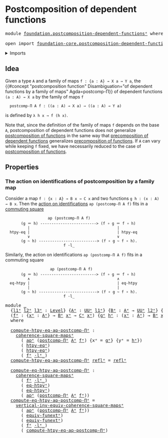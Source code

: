 # Postcomposition of dependent functions

<pre class="Agda"><a id="51" class="Keyword">module</a> <a id="58" href="foundation.postcomposition-dependent-functions%25E1%25B5%2589.html" class="Module">foundation.postcomposition-dependent-functionsᵉ</a> <a id="106" class="Keyword">where</a>

<a id="113" class="Keyword">open</a> <a id="118" class="Keyword">import</a> <a id="125" href="foundation-core.postcomposition-dependent-functions%25E1%25B5%2589.html" class="Module">foundation-core.postcomposition-dependent-functionsᵉ</a> <a id="178" class="Keyword">public</a>
</pre>
<details><summary>Imports</summary>

<pre class="Agda"><a id="235" class="Keyword">open</a> <a id="240" class="Keyword">import</a> <a id="247" href="foundation.action-on-identifications-functions%25E1%25B5%2589.html" class="Module">foundation.action-on-identifications-functionsᵉ</a>
<a id="295" class="Keyword">open</a> <a id="300" class="Keyword">import</a> <a id="307" href="foundation.function-extensionality%25E1%25B5%2589.html" class="Module">foundation.function-extensionalityᵉ</a>
<a id="343" class="Keyword">open</a> <a id="348" class="Keyword">import</a> <a id="355" href="foundation.universe-levels%25E1%25B5%2589.html" class="Module">foundation.universe-levelsᵉ</a>
<a id="383" class="Keyword">open</a> <a id="388" class="Keyword">import</a> <a id="395" href="foundation.whiskering-homotopies-composition%25E1%25B5%2589.html" class="Module">foundation.whiskering-homotopies-compositionᵉ</a>

<a id="442" class="Keyword">open</a> <a id="447" class="Keyword">import</a> <a id="454" href="foundation-core.commuting-squares-of-maps%25E1%25B5%2589.html" class="Module">foundation-core.commuting-squares-of-mapsᵉ</a>
<a id="497" class="Keyword">open</a> <a id="502" class="Keyword">import</a> <a id="509" href="foundation-core.function-types%25E1%25B5%2589.html" class="Module">foundation-core.function-typesᵉ</a>
<a id="541" class="Keyword">open</a> <a id="546" class="Keyword">import</a> <a id="553" href="foundation-core.identity-types%25E1%25B5%2589.html" class="Module">foundation-core.identity-typesᵉ</a>
</pre>
</details>

## Idea

Given a type `A` and a family of maps `f : {a : A} → X a → Y a`, the
{{#concept "postcomposition function" Disambiguation="of dependent functions by a family of maps" Agda=postcomp-Π}}
of dependent functions `(a : A) → X a` by the family of maps `f`

```text
  postcomp-Π A f : ((a : A) → X a) → ((a : A) → Y a)
```

is defined by `λ h x → f (h x)`.

Note that, since the definition of the family of maps `f` depends on the base
`A`, postcomposition of dependent functions does not generalize
[postcomposition of functions](foundation-core.postcomposition-functions.md) in
the same way that
[precomposition of dependent functions](foundation-core.precomposition-dependent-functions.md)
generalizes
[precomposition of functions](foundation-core.precomposition-functions.md). If
`A` can vary while keeping `f` fixed, we have necessarily reduced to the case of
[postcomposition of functions](foundation-core.postcomposition-functions.md).

## Properties

### The action on identifications of postcomposition by a family map

Consider a map `f : {x : A} → B x → C x` and two functions
`g h : (x : A) → B x`. Then the
[action on identifications](foundation.action-on-identifications-functions.md)
`ap (postcomp-Π A f)` fits in a
[commuting square](foundation-core.commuting-squares-of-maps.md)

```text
                   ap (postcomp-Π A f)
       (g ＝ h) -------------------------> (f ∘ g ＝ f ∘ h)
          |                                       |
  htpy-eq |                                       | htpy-eq
          ∨                                       ∨
       (g ~ h) --------------------------> (f ∘ g ~ f ∘ h).
                          f ·l_
```

Similarly, the action on identifications `ap (postcomp-Π A f)` fits in a
commuting square

```text
                    ap (postcomp-Π A f)
       (g ＝ h) -------------------------> (f ∘ g ＝ f ∘ h)
          ∧                                       ∧
  eq-htpy |                                       | eq-htpy
          |                                       |
       (g ~ h) --------------------------> (f ∘ g ~ f ∘ h).
                          f ·l_
```

<pre class="Agda"><a id="2733" class="Keyword">module</a> <a id="2740" href="foundation.postcomposition-dependent-functions%25E1%25B5%2589.html#2740" class="Module">_</a>
  <a id="2744" class="Symbol">{</a><a id="2745" href="foundation.postcomposition-dependent-functions%25E1%25B5%2589.html#2745" class="Bound">l1ᵉ</a> <a id="2749" href="foundation.postcomposition-dependent-functions%25E1%25B5%2589.html#2749" class="Bound">l2ᵉ</a> <a id="2753" href="foundation.postcomposition-dependent-functions%25E1%25B5%2589.html#2753" class="Bound">l3ᵉ</a> <a id="2757" class="Symbol">:</a> <a id="2759" href="Agda.Primitive.html#742" class="Postulate">Level</a><a id="2764" class="Symbol">}</a> <a id="2766" class="Symbol">{</a><a id="2767" href="foundation.postcomposition-dependent-functions%25E1%25B5%2589.html#2767" class="Bound">Aᵉ</a> <a id="2770" class="Symbol">:</a> <a id="2772" href="Agda.Primitive.html#429" class="Primitive">UUᵉ</a> <a id="2776" href="foundation.postcomposition-dependent-functions%25E1%25B5%2589.html#2745" class="Bound">l1ᵉ</a><a id="2779" class="Symbol">}</a> <a id="2781" class="Symbol">{</a><a id="2782" href="foundation.postcomposition-dependent-functions%25E1%25B5%2589.html#2782" class="Bound">Bᵉ</a> <a id="2785" class="Symbol">:</a> <a id="2787" href="foundation.postcomposition-dependent-functions%25E1%25B5%2589.html#2767" class="Bound">Aᵉ</a> <a id="2790" class="Symbol">→</a> <a id="2792" href="Agda.Primitive.html#429" class="Primitive">UUᵉ</a> <a id="2796" href="foundation.postcomposition-dependent-functions%25E1%25B5%2589.html#2749" class="Bound">l2ᵉ</a><a id="2799" class="Symbol">}</a> <a id="2801" class="Symbol">{</a><a id="2802" href="foundation.postcomposition-dependent-functions%25E1%25B5%2589.html#2802" class="Bound">Cᵉ</a> <a id="2805" class="Symbol">:</a> <a id="2807" href="foundation.postcomposition-dependent-functions%25E1%25B5%2589.html#2767" class="Bound">Aᵉ</a> <a id="2810" class="Symbol">→</a> <a id="2812" href="Agda.Primitive.html#429" class="Primitive">UUᵉ</a> <a id="2816" href="foundation.postcomposition-dependent-functions%25E1%25B5%2589.html#2753" class="Bound">l3ᵉ</a><a id="2819" class="Symbol">}</a>
  <a id="2823" class="Symbol">(</a><a id="2824" href="foundation.postcomposition-dependent-functions%25E1%25B5%2589.html#2824" class="Bound">fᵉ</a> <a id="2827" class="Symbol">:</a> <a id="2829" class="Symbol">{</a><a id="2830" href="foundation.postcomposition-dependent-functions%25E1%25B5%2589.html#2830" class="Bound">xᵉ</a> <a id="2833" class="Symbol">:</a> <a id="2835" href="foundation.postcomposition-dependent-functions%25E1%25B5%2589.html#2767" class="Bound">Aᵉ</a><a id="2837" class="Symbol">}</a> <a id="2839" class="Symbol">→</a> <a id="2841" href="foundation.postcomposition-dependent-functions%25E1%25B5%2589.html#2782" class="Bound">Bᵉ</a> <a id="2844" href="foundation.postcomposition-dependent-functions%25E1%25B5%2589.html#2830" class="Bound">xᵉ</a> <a id="2847" class="Symbol">→</a> <a id="2849" href="foundation.postcomposition-dependent-functions%25E1%25B5%2589.html#2802" class="Bound">Cᵉ</a> <a id="2852" href="foundation.postcomposition-dependent-functions%25E1%25B5%2589.html#2830" class="Bound">xᵉ</a><a id="2854" class="Symbol">)</a> <a id="2856" class="Symbol">{</a><a id="2857" href="foundation.postcomposition-dependent-functions%25E1%25B5%2589.html#2857" class="Bound">gᵉ</a> <a id="2860" href="foundation.postcomposition-dependent-functions%25E1%25B5%2589.html#2860" class="Bound">hᵉ</a> <a id="2863" class="Symbol">:</a> <a id="2865" class="Symbol">(</a><a id="2866" href="foundation.postcomposition-dependent-functions%25E1%25B5%2589.html#2866" class="Bound">xᵉ</a> <a id="2869" class="Symbol">:</a> <a id="2871" href="foundation.postcomposition-dependent-functions%25E1%25B5%2589.html#2767" class="Bound">Aᵉ</a><a id="2873" class="Symbol">)</a> <a id="2875" class="Symbol">→</a> <a id="2877" href="foundation.postcomposition-dependent-functions%25E1%25B5%2589.html#2782" class="Bound">Bᵉ</a> <a id="2880" href="foundation.postcomposition-dependent-functions%25E1%25B5%2589.html#2866" class="Bound">xᵉ</a><a id="2882" class="Symbol">}</a>
  <a id="2886" class="Keyword">where</a>

  <a id="2895" href="foundation.postcomposition-dependent-functions%25E1%25B5%2589.html#2895" class="Function">compute-htpy-eq-ap-postcomp-Πᵉ</a> <a id="2926" class="Symbol">:</a>
    <a id="2932" href="foundation-core.commuting-squares-of-maps%25E1%25B5%2589.html#1341" class="Function">coherence-square-mapsᵉ</a>
      <a id="2961" class="Symbol">(</a> <a id="2963" href="foundation.action-on-identifications-functions%25E1%25B5%2589.html#735" class="Function">apᵉ</a> <a id="2967" class="Symbol">(</a><a id="2968" href="foundation-core.postcomposition-dependent-functions%25E1%25B5%2589.html#1382" class="Function">postcomp-Πᵉ</a> <a id="2980" href="foundation.postcomposition-dependent-functions%25E1%25B5%2589.html#2767" class="Bound">Aᵉ</a> <a id="2983" href="foundation.postcomposition-dependent-functions%25E1%25B5%2589.html#2824" class="Bound">fᵉ</a><a id="2985" class="Symbol">)</a> <a id="2987" class="Symbol">{</a><a id="2988" class="Argument">xᵉ</a> <a id="2991" class="Symbol">=</a> <a id="2993" href="foundation.postcomposition-dependent-functions%25E1%25B5%2589.html#2857" class="Bound">gᵉ</a><a id="2995" class="Symbol">}</a> <a id="2997" class="Symbol">{</a><a id="2998" class="Argument">yᵉ</a> <a id="3001" class="Symbol">=</a> <a id="3003" href="foundation.postcomposition-dependent-functions%25E1%25B5%2589.html#2860" class="Bound">hᵉ</a><a id="3005" class="Symbol">})</a>
      <a id="3014" class="Symbol">(</a> <a id="3016" href="foundation.function-extensionality%25E1%25B5%2589.html#1919" class="Function">htpy-eqᵉ</a><a id="3024" class="Symbol">)</a>
      <a id="3032" class="Symbol">(</a> <a id="3034" href="foundation.function-extensionality%25E1%25B5%2589.html#1919" class="Function">htpy-eqᵉ</a><a id="3042" class="Symbol">)</a>
      <a id="3050" class="Symbol">(</a> <a id="3052" href="foundation.postcomposition-dependent-functions%25E1%25B5%2589.html#2824" class="Bound">fᵉ</a> <a id="3055" href="foundation.whiskering-homotopies-composition%25E1%25B5%2589.html#2417" class="Function Operator">·lᵉ_</a><a id="3059" class="Symbol">)</a>
  <a id="3063" href="foundation.postcomposition-dependent-functions%25E1%25B5%2589.html#2895" class="Function">compute-htpy-eq-ap-postcomp-Πᵉ</a> <a id="3094" href="foundation-core.identity-types%25E1%25B5%2589.html#2694" class="InductiveConstructor">reflᵉ</a> <a id="3100" class="Symbol">=</a> <a id="3102" href="foundation-core.identity-types%25E1%25B5%2589.html#2694" class="InductiveConstructor">reflᵉ</a>

  <a id="3111" href="foundation.postcomposition-dependent-functions%25E1%25B5%2589.html#3111" class="Function">compute-eq-htpy-ap-postcomp-Πᵉ</a> <a id="3142" class="Symbol">:</a>
    <a id="3148" href="foundation-core.commuting-squares-of-maps%25E1%25B5%2589.html#1341" class="Function">coherence-square-mapsᵉ</a>
      <a id="3177" class="Symbol">(</a> <a id="3179" href="foundation.postcomposition-dependent-functions%25E1%25B5%2589.html#2824" class="Bound">fᵉ</a> <a id="3182" href="foundation.whiskering-homotopies-composition%25E1%25B5%2589.html#2417" class="Function Operator">·lᵉ_</a><a id="3186" class="Symbol">)</a>
      <a id="3194" class="Symbol">(</a> <a id="3196" href="foundation.function-extensionality%25E1%25B5%2589.html#4062" class="Postulate">eq-htpyᵉ</a><a id="3204" class="Symbol">)</a>
      <a id="3212" class="Symbol">(</a> <a id="3214" href="foundation.function-extensionality%25E1%25B5%2589.html#4062" class="Postulate">eq-htpyᵉ</a><a id="3222" class="Symbol">)</a>
      <a id="3230" class="Symbol">(</a> <a id="3232" href="foundation.action-on-identifications-functions%25E1%25B5%2589.html#735" class="Function">apᵉ</a> <a id="3236" class="Symbol">(</a><a id="3237" href="foundation-core.postcomposition-dependent-functions%25E1%25B5%2589.html#1382" class="Function">postcomp-Πᵉ</a> <a id="3249" href="foundation.postcomposition-dependent-functions%25E1%25B5%2589.html#2767" class="Bound">Aᵉ</a> <a id="3252" href="foundation.postcomposition-dependent-functions%25E1%25B5%2589.html#2824" class="Bound">fᵉ</a><a id="3254" class="Symbol">))</a>
  <a id="3259" href="foundation.postcomposition-dependent-functions%25E1%25B5%2589.html#3111" class="Function">compute-eq-htpy-ap-postcomp-Πᵉ</a> <a id="3290" class="Symbol">=</a>
    <a id="3296" href="foundation-core.commuting-squares-of-maps%25E1%25B5%2589.html#8293" class="Function">vertical-inv-equiv-coherence-square-mapsᵉ</a>
      <a id="3344" class="Symbol">(</a> <a id="3346" href="foundation.action-on-identifications-functions%25E1%25B5%2589.html#735" class="Function">apᵉ</a> <a id="3350" class="Symbol">(</a><a id="3351" href="foundation-core.postcomposition-dependent-functions%25E1%25B5%2589.html#1382" class="Function">postcomp-Πᵉ</a> <a id="3363" href="foundation.postcomposition-dependent-functions%25E1%25B5%2589.html#2767" class="Bound">Aᵉ</a> <a id="3366" href="foundation.postcomposition-dependent-functions%25E1%25B5%2589.html#2824" class="Bound">fᵉ</a><a id="3368" class="Symbol">))</a>
      <a id="3377" class="Symbol">(</a> <a id="3379" href="foundation.function-extensionality%25E1%25B5%2589.html#4590" class="Function">equiv-funextᵉ</a><a id="3392" class="Symbol">)</a>
      <a id="3400" class="Symbol">(</a> <a id="3402" href="foundation.function-extensionality%25E1%25B5%2589.html#4590" class="Function">equiv-funextᵉ</a><a id="3415" class="Symbol">)</a>
      <a id="3423" class="Symbol">(</a> <a id="3425" href="foundation.postcomposition-dependent-functions%25E1%25B5%2589.html#2824" class="Bound">fᵉ</a> <a id="3428" href="foundation.whiskering-homotopies-composition%25E1%25B5%2589.html#2417" class="Function Operator">·lᵉ_</a><a id="3432" class="Symbol">)</a>
      <a id="3440" class="Symbol">(</a> <a id="3442" href="foundation.postcomposition-dependent-functions%25E1%25B5%2589.html#2895" class="Function">compute-htpy-eq-ap-postcomp-Πᵉ</a><a id="3472" class="Symbol">)</a>
</pre>